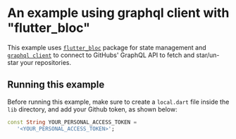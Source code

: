 # An example using graphql client with "flutter_bloc"

This example uses [`flutter_bloc`](https://pub.dev/packages/flutter_bloc) package for state management and [`graphql client`](https://pub.dev/packages/graphql) to connect to GitHubs' GraphQL API to fetch and star/un-star your repositories.

## Running this example

Before running this example, make sure to create a `local.dart` file inside the `lib` directory, and add your Github token, as shown below:

```dart
const String YOUR_PERSONAL_ACCESS_TOKEN =
   '<YOUR_PERSONAL_ACCESS_TOKEN>';
```
